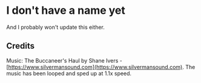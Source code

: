 # I don't have a name yet

And I probably won't update this either.

## Credits

Music: The Buccaneer's Haul by Shane Ivers - [https://www.silvermansound.com](https://www.silvermansound.com). The music has been looped and sped up at 1.1x speed.
